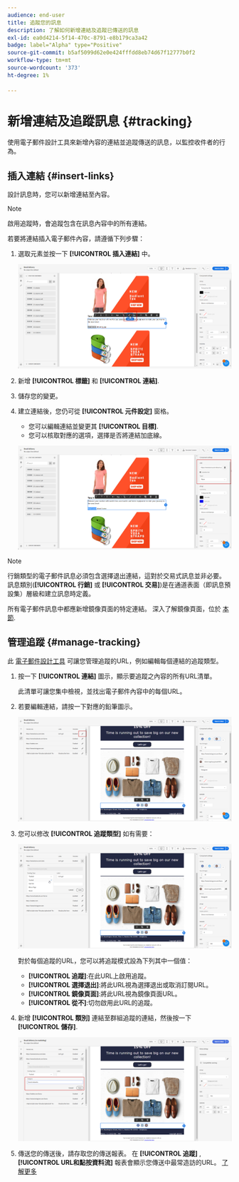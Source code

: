 ```yaml
---
audience: end-user
title: 追蹤您的訊息
description: 了解如何新增連結及追蹤已傳送的訊息
exl-id: ea0d4214-5f14-470c-8791-e8b179ca3a42
badge: label="Alpha" type="Positive"
source-git-commit: b5af5099d62e0e424fffdd8eb74d67f12777b0f2
workflow-type: tm+mt
source-wordcount: '373'
ht-degree: 1%

---
```


# 新增連結及追蹤訊息 {#tracking}

使用電子郵件設計工具來新增內容的連結並追蹤傳送的訊息，以監控收件者的行為。

## 插入連結 {#insert-links}

設計訊息時，您可以新增連結至內容。

>[!NOTE]
>
>啟用追蹤時，會追蹤包含在訊息內容中的所有連結。

若要將連結插入電子郵件內容，請遵循下列步驟：

1. 選取元素並按一下 **[!UICONTROL 插入連結]** 中。

   ![](assets/message-tracking-insert-link.png)

1. 新增 **[!UICONTROL 標籤]** 和 **[!UICONTROL 連結]**.

1. 儲存您的變更。

1. 建立連結後，您仍可從 **[!UICONTROL 元件設定]** 窗格。

   * 您可以編輯連結並變更其 **[!UICONTROL 目標]**.
   * 您可以核取對應的選項，選擇是否將連結加底線。

   ![](assets/message-tracking-link-settings.png)

>[!NOTE]
>
>行銷類型的電子郵件訊息必須包含選擇退出連結，這對於交易式訊息並非必要。 訊息類別(**[!UICONTROL 行銷]** 或 **[!UICONTROL 交易]**)是在通道表面（即訊息預設集）層級和建立訊息時定義。

所有電子郵件訊息中都應新增鏡像頁面的特定連結。 深入了解鏡像頁面，位於 [本節](mirror-page.md).

## 管理追蹤 {#manage-tracking}

此 [電子郵件設計工具](create-email-content.md) 可讓您管理追蹤的URL，例如編輯每個連結的追蹤類型。

1. 按一下 **[!UICONTROL 連結]** 圖示，顯示要追蹤之內容的所有URL清單。

   此清單可讓您集中檢視，並找出電子郵件內容中的每個URL。

1. 若要編輯連結，請按一下對應的鉛筆圖示。

   ![](assets/message-tracking-edit-links.png)

1. 您可以修改 **[!UICONTROL 追蹤類型]** 如有需要：

   ![](assets/message-tracking-edit-a-link.png)

   對於每個追蹤的URL，您可以將追蹤模式設為下列其中一個值：

   * **[!UICONTROL 追蹤]**:在此URL上啟用追蹤。
   * **[!UICONTROL 選擇退出]**:將此URL視為選擇退出或取消訂閱URL。
   * **[!UICONTROL 鏡像頁面]**:將此URL視為鏡像頁面URL。
   * **[!UICONTROL 從不]**:切勿啟用此URL的追蹤。 <!--This information is saved: if the URL appears again in a future message, its tracking is automatically deactivated.-->

1. 新增 **[!UICONTROL 類別]** 連結至群組追蹤的連結，然後按一下 **[!UICONTROL 儲存]**.

   ![](assets/message-tracking-edit-a-link_2.png)

1. 傳送您的傳送後，請存取您的傳送報表。 在 **[!UICONTROL 追蹤]** , **[!UICONTROL URL和點按資料流]** 報表會顯示您傳送中最常造訪的URL。 [了解更多](../reporting/reports.md)

